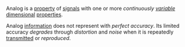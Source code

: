 Analog is a [property](https://github.com/gcassel/Modular-Organization-Terminology/blob/master/terms/property.md) of [signals](https://github.com/gcassel/Modular-Organization-Terminology/blob/master/terms/signal.md) with one or more *continuously [variable](https://github.com/gcassel/Modular-Organization-Terminology/blob/master/terms/variable.md)* [dimensional](https://github.com/gcassel/Modular-Organization-Terminology/blob/master/terms/dimension.md) [properties](https://github.com/gcassel/Modular-Organization-Terminology/blob/master/terms/property.md).

Analog [information](https://github.com/gcassel/Modular-Organization-Terminology/blob/master/terms/information.md) does not represent with *perfect accuracy*.  Its limited accuracy *degrades* through *distortion* and *noise* when it is repeatedly [transmitted](https://github.com/gcassel/Modular-Organization-Terminology/blob/master/terms/transmit.md) or *reproduced*.

